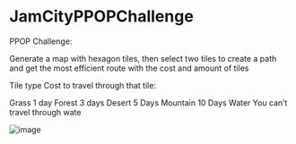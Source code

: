# JamCityPPOPChallenge
 
PPOP Challenge:

Generate a map with hexagon tiles, then select two tiles to create a path and get the most efficient route with the cost and amount of tiles

Tile type Cost to travel through that tile:

Grass    1 day
Forest   3 days
Desert   5 Days
Mountain 10 Days
Water    You can’t travel through wate

![image](https://user-images.githubusercontent.com/82424347/154882672-6d688d43-bc4d-4294-93d0-c422e1a9859f.png)
